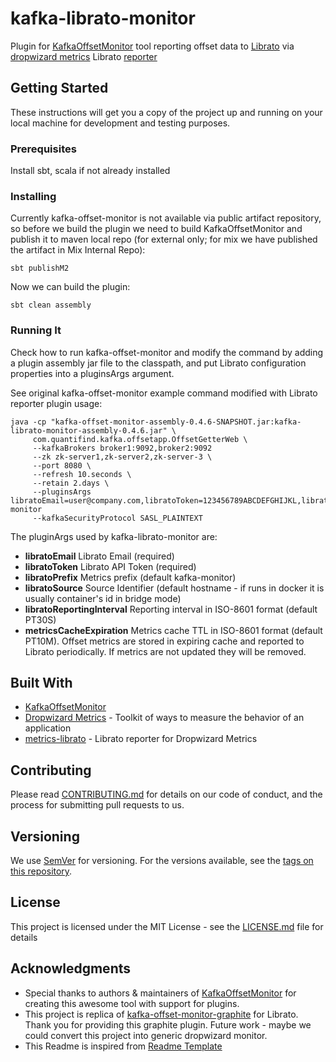 # kafka-librato-monitor
Plugin for [KafkaOffsetMonitor](https://github.com/quantifind/KafkaOffsetMonitor/) tool reporting offset data to [Librato](https://www.librato.com/) via [dropwizard metrics](https://github.com/dropwizard/metrics) Librato [reporter](https://github.com/librato/metrics-librato)

## Getting Started
These instructions will get you a copy of the project up and running on your local machine for development and testing purposes.

### Prerequisites
Install sbt, scala if not already installed

### Installing
Currently kafka-offset-monitor is not available via public artifact repository, so before we build the plugin we need to build KafkaOffsetMonitor and publish it to maven local repo (for external only; for mix we have published the artifact in Mix Internal Repo):

```
sbt publishM2
```

Now we can build the plugin:

```
sbt clean assembly
```

### Running It
Check how to run kafka-offset-monitor and modify the command by adding a plugin assembly jar file to the classpath, and put Librato configuration properties into a pluginsArgs argument.

See original kafka-offset-monitor example command modified with Librato reporter plugin usage:

```
java -cp "kafka-offset-monitor-assembly-0.4.6-SNAPSHOT.jar:kafka-librato-monitor-assembly-0.4.6.jar" \
     com.quantifind.kafka.offsetapp.OffsetGetterWeb \
     --kafkaBrokers broker1:9092,broker2:9092
     --zk zk-server1,zk-server2,zk-server-3 \
     --port 8080 \
     --refresh 10.seconds \
     --retain 2.days \
     --pluginsArgs libratoEmail=user@company.com,libratoToken=123456789ABCDEFGHIJKL,libratoPrefix=kafka-monitor
     --kafkaSecurityProtocol SASL_PLAINTEXT 

```

The pluginArgs used by kafka-librato-monitor are:

- **libratoEmail** Librato Email (required)
- **libratoToken** Librato API Token (required)
- **libratoPrefix** Metrics prefix (default kafka-monitor)
- **libratoSource** Source Identifier (default hostname - if runs in docker it is usually container's id in bridge mode)
- **libratoReportingInterval** Reporting interval in ISO-8601 format (default PT30S)
- **metricsCacheExpiration** Metrics cache TTL in ISO-8601 format (default PT10M). Offset metrics are stored in expiring cache and reported to Librato periodically. If metrics are not updated they will be removed.

## Built With

* [KafkaOffsetMonitor](https://github.com/quantifind/KafkaOffsetMonitor/)
* [Dropwizard Metrics](http://metrics.dropwizard.io/) - Toolkit of ways to measure the behavior of an application
* [metrics-librato](https://github.com/librato/metrics-librato) - Librato reporter for Dropwizard Metrics

## Contributing

Please read [CONTRIBUTING.md](CONTRIBUTING.md) for details on our code of conduct, and the process for submitting pull requests to us.

## Versioning

We use [SemVer](http://semver.org/) for versioning. For the versions available, see the [tags on this repository](https://github.com/mix/kafka-librato-monitor/tags). 

## License

This project is licensed under the MIT License - see the [LICENSE.md](LICENSE.md) file for details

## Acknowledgments
* Special thanks to authors & maintainers of [KafkaOffsetMonitor](https://github.com/quantifind/KafkaOffsetMonitor) for creating this awesome tool with support for plugins.
* This project is replica of [kafka-offset-monitor-graphite](https://github.com/allegro/kafka-offset-monitor-graphite) for Librato. Thank you for providing this graphite plugin. Future work - maybe we could convert this project into generic dropwizard monitor.
* This Readme is inspired from [Readme Template](https://gist.github.com/PurpleBooth/109311bb0361f32d87a2)

